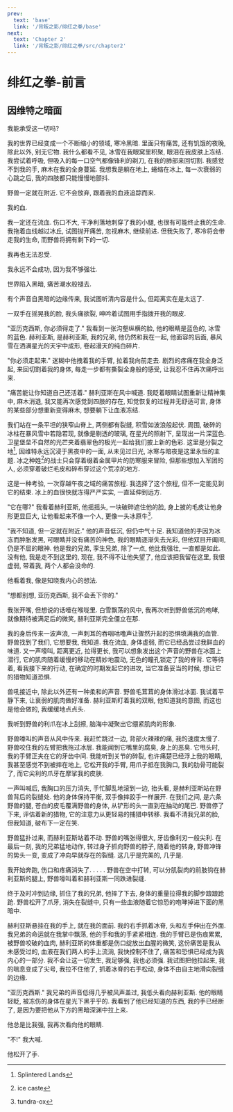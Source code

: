 ```yaml
---
prev:
  text: 'base'
  link: '/背叛之影/绯红之拳/base'
next:
  text: 'Chapter 2'
  link: '/背叛之影/绯红之拳/src/chapter2'
---
```


# 绯红之拳-前言

## 因维特之暗面

我能承受这一切吗?

我的世界已经变成一个不断缩小的领域, 寒冷黑暗. 里面只有痛苦, 还有饥饿的夜晚, 除此以外, 别无它物. 我什么都看不见, 冰雪在我眼窝里积聚, 眼泪在我皮肤上冻结. 我尝试着呼吸, 但吸入的每一口空气都像锋利的剃刀, 在我的肺部来回切割. 我感觉不到我的手, 麻木在我的全身蔓延. 我想我是躺在地上, 蜷缩在冰上, 每一次衰弱的心跳之后, 我的四肢都只能慢慢地颤抖.

野兽一定就在附近. 它不会放弃, 跟着我的血液追踪而来.

我的血.

我一定还在流血. 伤口不大, 干净利落地刺穿了我的小腿, 也很有可能终止我的生命. 我拖着血线越过冰丘, 试图抛开痛苦, 忽视麻木, 继续前进. 但我失败了, 寒冷将会带走我的生命, 而野兽将拥有剩下的一切.

我再也无法忍受.

我永远不会成功, 因为我不够强壮.

世界陷入黑暗, 痛苦潮水般褪去.

有个声音自黑暗的边缘传来, 我试图听清内容是什么, 但距离实在是太远了.

一双手在摇晃我的脸, 我头痛欲裂, 呻吟着试图用手指拨开我的眼皮.

"亚历克西斯, 你必须得走了." 我看到一张沟壑纵横的脸, 他的眼睛是蓝色的, 冰雪的蓝色. 赫利亚斯, 是赫利亚斯, 我的兄弟, 他仍然和我在一起, 他面容的后面, 暴风雪在洒满星光的天宇中成形, 卷起漫天的纯白碎片.

"你必须走起来." 迷糊中他拽着我的手臂, 拉着我向前走去. 剧烈的疼痛在我全身泛起, 来回切割着我的身体, 每走一步都有撕裂全身般的感受, 让我忍不住再次痛呼出来.

"痛苦能让你知道自己还活着." 赫利亚斯在风中喊道. 我眨着眼睛试图重新让精神集中, 麻木消退, 我又能再次感觉到四肢的存在, 知觉恢复的过程并无舒适可言, 身体的某些部分想重新变得麻木, 想要躺下让血液冻结.

我们站在一条平坦的狭窄山脊上, 两侧都有裂缝, 积雪如波浪般起伏. 周围, 破碎的冰柱在暴风雪中若隐若现, 就像是剔透的玻璃, 在星光的照射下, 呈现出一片深蓝色. 卫星堡垒不自然的光芒夹着翡翠色的极光一起给我们披上新的色彩. 这里是分裂之地[^01], 因维特永远沉浸于黑夜中的一面, 从未见过日光, 冰寒与暗夜是这里永恒的主题. 冰之种姓[^02]的战士只会穿着缀着金属甲片的防寒服来冒险, 但那些想加入军团的人, 必须穿着破烂毛皮和碎布穿过这个荒凉的地方.

这是一种考验, 一次穿越午夜之域的痛苦旅程. 我选择了这个旅程, 但不一定能见到它的结束. 冰上的血很快就冻得严严实实, 一直延伸到远方.

"它在哪?" 我看着赫利亚斯, 他摇摇头, 一块破碎遮住他的脸, 身上披的毛皮让他身形更显巨大, 让他看起来不像一个人, 更像一头冰原牛[^03].

"我不知道, 但一定就在附近." 他的声音低沉, 但仍中气十足. 我知道他的手因为冰冻而肿胀发黑, 可眼睛并没有痛苦的神色, 我的眼睛逐渐失去光彩, 但他双目开阖间, 仍是不屈的眼神. 他是我的兄弟, 孪生兄弟, 除了一点, 他比我强壮, 一直都是如此. 没有他, 我是走不到这里的, 现在, 我不得不让他失望了, 他应该把我留在这里, 我很虚弱, 带着我, 两个人都会没命的.

他看着我, 像是知晓我内心的想法.

"想都别想, 亚历克西斯, 我不会丢下你的."

我张开嘴, 但想说的话噎在喉咙里. 白雪飘荡的风中, 我再次听到野兽低沉的咆哮, 就像期待被满足后的微笑, 赫利亚斯完全僵立在那.

我的身后传来一波声浪, 一声刺耳的吞咽咕噜声让骤然升起的恐惧填满我的血管. 野兽找到了我们, 它想要我, 我知道. 我在流血, 身体虚弱, 而它已经品尝过我鲜血的味道. 又一声嚎叫, 距离更近, 拉得更长, 我可以想象发出这个声音的野兽在冰面上潜行, 它的肌肉随着缓慢的移动在精妙地震动, 无色的瞳孔锁定了我的脊背. 它等待着, 看我接下来的行动, 在确定的时期发起它的进攻, 当它准备妥当的时候, 想让它的猎物知道恐惧.

兽吼接近中, 除此以外还有一种柔和的声音. 野兽毛茸茸的身体滑过冰面. 我试着平静下来, 让衰弱的肌肉做好准备. 赫利亚斯盯着我的双眼, 他知道我的意图, 而这也是他会做的, 我缓缓地点点头.

我听到野兽的利爪在冰上刮擦, 脑海中凝聚出它绷紧肌肉的形象.

野兽嚎叫的声音从风中传来. 我赶忙跳过一边, 背部火辣辣的痛, 我的速度太慢了. 野兽咬住我的左臂把我拖过冰层. 我能闻到它嘴里的腐臭, 身上的恶臭. 它甩头时, 我的手臂正夹在它的牙齿中间. 我能听到关节的碎裂, 也许痛楚已经浮上我的眼睛, 我甚至感觉不到被摔在地上, 它松开我的手臂, 用爪子抵在我胸口, 我的肋骨可能裂了, 而它尖利的爪牙在摩挲我的皮肤.

一声叫喊后, 我胸口的压力消失, 手忙脚乱地滚到一边, 抬头看, 是赫利亚斯站在野兽背后的裂缝处. 他的身体保持平衡, 双手像摔跤手一样展开. 在我们之间, 是六条野兽的腿, 苍白的皮毛覆满野兽的身体, 从铲形的头一直到在抽动的尾巴. 野兽停了下来, 评估着新的猎物, 它的注意力从更轻易的捕猎中转移. 我看不清我兄弟的脸, 但我知道, 破布下一定在笑.

野兽猛扑过来, 而赫利亚斯站着不动. 野兽的嘴张得很大, 牙齿像利刃一般尖利. 在最后一刻, 我的兄弟猛地动作, 转过身子抓向野兽的脖子, 随着他的转身, 野兽冲锋的势头一变, 变成了冲向早就存在的裂缝. 这几乎是完美的, 几乎是.

我开始奔跑, 伤口和疼痛消失了. . . . . 野兽在空中打转, 可以分肌裂肉的前肢钩在赫利亚斯的腿上, 野兽嚎叫着和赫利亚斯一同跌进裂缝.

终于及时冲到边缘, 抓住了我的兄弟, 他摔了下去, 身体的重量拉得我的脚步踉踉跄跄. 野兽松开了爪牙, 消失在裂缝中, 只有一些血液随着它惊恐的咆哮掉进下面的黑暗中.

赫利亚斯悬挂在我的手上, 就在我的面前. 我的右手抓着冰脊, 头和左手伸出在外面. 我兄弟的命运就在我掌中飘荡, 他的手和我的手紧紧相连. 我的手臂已是伤痕累累, 被野兽咬破的血肉, 赫利亚斯的体重都是伤口绽放出血腥的微笑, 这份痛苦是我从未感受过的, 血液在我们两人的手上流淌, 我快控制不住了, 痛苦和恐惧已经成为我内心的一部分. 我不会让这一切发生, 我足够强, 我也必须强. 我试图把他拉起来, 我的喘息变成了尖号, 我拉不住他了, 抓着冰脊的右手松动, 身体不由自主地滑向裂缝的边缘.

"亚历克西斯." 我兄弟的声音低得几乎被风声盖过, 我低头看向赫利亚斯. 他的眼睛轻眨, 被冻伤的身体在星光下黑乎乎的. 我看到了他已经知道的东西, 我的手已经断了, 是因为要把他从下方的黑暗深渊中拉上来.

他总是比我强, 我再次看向他的眼睛.

"不!" 我大喊.

他松开了手.

[^01]: Splintered Lands

[^02]: ice caste

[^03]: tundra-ox
